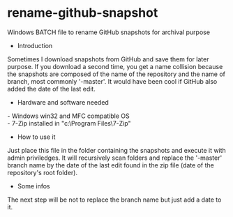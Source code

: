 # rename-github-snapshot

Windows BATCH file to rename GitHub snapshots for archival purpose

* Introduction

Sometimes I download snapshots from GitHub and save them for later purpose. If you download a second time, you get a name collision because the snapshots are composed of the name of the repository and the name of branch, most commonly '-master'. It would have been cool if GitHub also added the date of the last edit.

* Hardware and software needed

\- Windows win32 and MFC compatible OS<br>
\- 7-Zip installed in "c:\Program Files\7-Zip\"<br>

* How to use it

Just place this file in the folder containing the snapshots and execute it with admin priviledges. It will recursively scan folders and replace the '-master' branch name by the date of the last edit found in the zip file (date of the repository's root folder).

* Some infos

The next step will be not to replace the branch name but just add a date to it.
